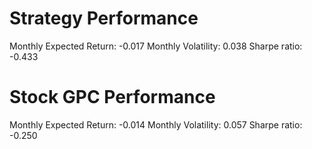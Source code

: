 # Strategy Performance
Monthly Expected Return: -0.017
Monthly Volatility: 0.038
Sharpe ratio: -0.433
# Stock GPC Performance
Monthly Expected Return: -0.014
Monthly Volatility: 0.057
Sharpe ratio: -0.250

